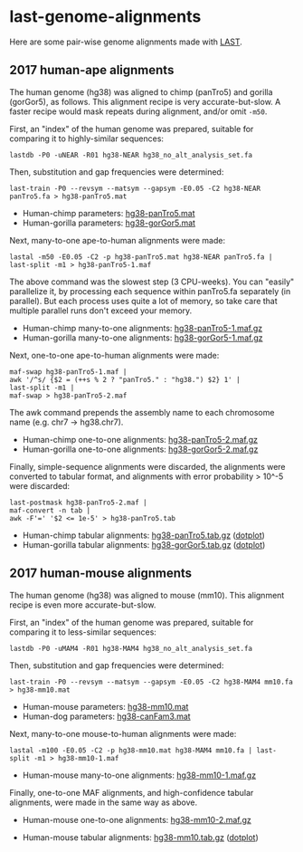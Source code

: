 # last-genome-alignments

Here are some pair-wise genome alignments made with
[LAST](http://last.cbrc.jp/).

## 2017 human-ape alignments

The human genome (hg38) was aligned to chimp (panTro5) and gorilla
(gorGor5), as follows.  This alignment recipe is very
accurate-but-slow.  A faster recipe would mask repeats during
alignment, and/or omit `-m50`.

First, an "index" of the human genome was prepared, suitable for
comparing it to highly-similar sequences:

    lastdb -P0 -uNEAR -R01 hg38-NEAR hg38_no_alt_analysis_set.fa

Then, substitution and gap frequencies were determined:

    last-train -P0 --revsym --matsym --gapsym -E0.05 -C2 hg38-NEAR panTro5.fa > hg38-panTro5.mat

* Human-chimp parameters:
  [hg38-panTro5.mat](https://drive.google.com/open?id=0Bw_yRzJW8ZA_MDNYR0ptQkYyZGc)
* Human-gorilla parameters:
  [hg38-gorGor5.mat](https://drive.google.com/open?id=0Bw_yRzJW8ZA_Q3pIOTlVVjZ3bzA)

Next, many-to-one ape-to-human alignments were made:

    lastal -m50 -E0.05 -C2 -p hg38-panTro5.mat hg38-NEAR panTro5.fa | last-split -m1 > hg38-panTro5-1.maf

The above command was the slowest step (3 CPU-weeks).  You can
"easily" parallelize it, by processing each sequence within panTro5.fa
separately (in parallel).  But each process uses quite a lot of
memory, so take care that multiple parallel runs don't exceed your
memory.

* Human-chimp many-to-one alignments:
  [hg38-panTro5-1.maf.gz](https://drive.google.com/open?id=0Bw_yRzJW8ZA_dGNiOTBzU1NTcE0)
* Human-gorilla many-to-one alignments:
  [hg38-gorGor5-1.maf.gz](https://drive.google.com/open?id=0Bw_yRzJW8ZA_SVNabUhiZmJiamM)

Next, one-to-one ape-to-human alignments were made:

    maf-swap hg38-panTro5-1.maf |
    awk '/^s/ {$2 = (++s % 2 ? "panTro5." : "hg38.") $2} 1' |
    last-split -m1 |
    maf-swap > hg38-panTro5-2.maf

The awk command prepends the assembly name to each chromosome name
(e.g. chr7 -> hg38.chr7).

* Human-chimp one-to-one alignments:
  [hg38-panTro5-2.maf.gz](https://drive.google.com/open?id=0Bw_yRzJW8ZA_aGNZWUdBLUFLNWs)
* Human-gorilla one-to-one alignments:
  [hg38-gorGor5-2.maf.gz](https://drive.google.com/open?id=0Bw_yRzJW8ZA_VXVIdk8ycm5GZFk)

Finally, simple-sequence alignments were discarded, the alignments
were converted to tabular format, and alignments with error
probability > 10^-5 were discarded:

    last-postmask hg38-panTro5-2.maf |
    maf-convert -n tab |
    awk -F'=' '$2 <= 1e-5' > hg38-panTro5.tab

* Human-chimp tabular alignments:
  [hg38-panTro5.tab.gz](https://drive.google.com/open?id=0Bw_yRzJW8ZA_bEFySHpLQ1BiMnc)
  ([dotplot](https://drive.google.com/open?id=0Bw_yRzJW8ZA_Z21ZbGpXelo3Z0E))
* Human-gorilla tabular alignments:
  [hg38-gorGor5.tab.gz](https://drive.google.com/open?id=0Bw_yRzJW8ZA_V0Z2RkhncEZINzQ)
  ([dotplot](https://drive.google.com/open?id=0Bw_yRzJW8ZA_eVU2a1RHM1VIdUE))

## 2017 human-mouse alignments

The human genome (hg38) was aligned to mouse (mm10).  This alignment
recipe is even more accurate-but-slow.

First, an "index" of the human genome was prepared, suitable for
comparing it to less-similar sequences:

    lastdb -P0 -uMAM4 -R01 hg38-MAM4 hg38_no_alt_analysis_set.fa

Then, substitution and gap frequencies were determined:

    last-train -P0 --revsym --matsym --gapsym -E0.05 -C2 hg38-MAM4 mm10.fa > hg38-mm10.mat

* Human-mouse parameters:
  [hg38-mm10.mat](https://drive.google.com/open?id=0Bw_yRzJW8ZA_WUxrcVZRSlZoWW8)
* Human-dog parameters:
  [hg38-canFam3.mat](https://drive.google.com/open?id=0Bw_yRzJW8ZA_eG9TOEtMbWswVkU)

Next, many-to-one mouse-to-human alignments were made:

    lastal -m100 -E0.05 -C2 -p hg38-mm10.mat hg38-MAM4 mm10.fa | last-split -m1 > hg38-mm10-1.maf

* Human-mouse many-to-one alignments:
  [hg38-mm10-1.maf.gz](https://drive.google.com/open?id=0Bw_yRzJW8ZA_bjRQVllSbmNVdHM)

Finally, one-to-one MAF alignments, and high-confidence tabular
alignments, were made in the same way as above.

* Human-mouse one-to-one alignments:
  [hg38-mm10-2.maf.gz](https://drive.google.com/open?id=0Bw_yRzJW8ZA_ZVlna0lveGJKSmc)

* Human-mouse tabular alignments:
  [hg38-mm10.tab.gz](https://drive.google.com/open?id=0Bw_yRzJW8ZA_V0RnVlk5NGtlR00)
  ([dotplot](https://drive.google.com/open?id=0Bw_yRzJW8ZA_NmJWRF90Rm1wVm8))
